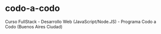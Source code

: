 # codo-a-codo
Curso FullStack - Desarrollo Web (JavaScript/Node.JS) - Programa Codo a Codo (Buenos Aires Ciudad)
